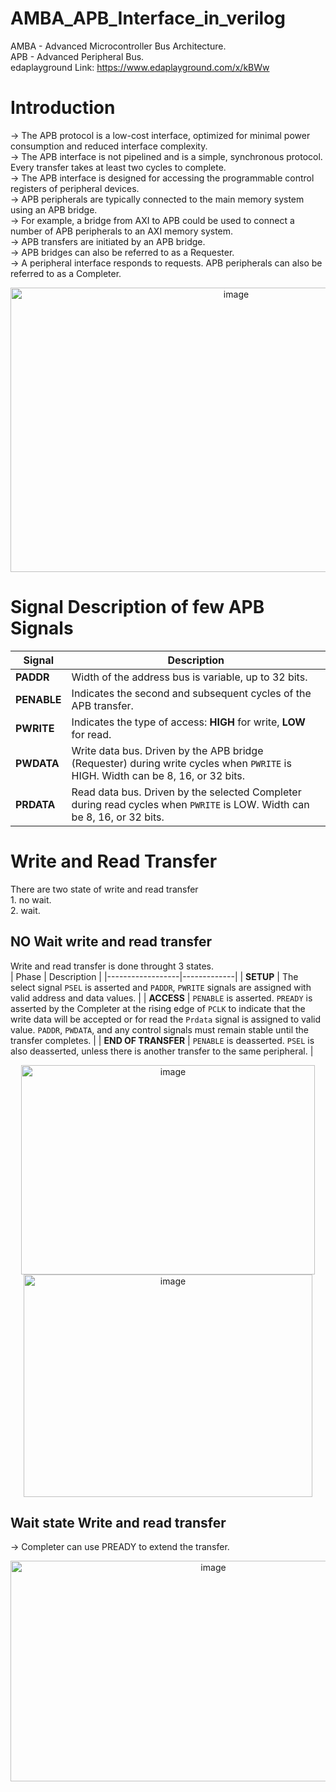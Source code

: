 # AMBA_APB_Interface_in_verilog
AMBA - Advanced Microcontroller Bus Architecture.  
APB - Advanced Peripheral Bus.  
edaplayground Link: https://www.edaplayground.com/x/kBWw

# Introduction
-> The APB protocol is a low-cost interface, optimized for minimal power consumption and reduced interface complexity.  
-> The APB interface is not pipelined and is a simple, synchronous protocol. Every transfer takes at least two cycles to complete.  
-> The APB interface is designed for accessing the programmable control registers of peripheral devices.  
-> APB peripherals are typically connected to the main memory system using an APB bridge.  
-> For example, a bridge from AXI to APB could be used to connect a number of APB peripherals to an AXI memory system.  
-> APB transfers are initiated by an APB bridge.  
-> APB bridges can also be referred to as a Requester.  
-> A peripheral interface responds to requests. APB peripherals can also be referred to as a Completer.  
<div align="center">
  <img width="706" height="455" alt="image" src="https://github.com/user-attachments/assets/4adb15e0-0adb-4db6-91ba-dc9bf5062c0b" />
</div>  

# Signal Description of few APB Signals
| **Signal**   | **Description** |
|--------------|------------------|
| **PADDR**    | Width of the address bus is variable, up to 32 bits. |
| **PENABLE**  | Indicates the second and subsequent cycles of the APB transfer. |
| **PWRITE**   | Indicates the type of access: **HIGH** for write, **LOW** for read. |
| **PWDATA**   | Write data bus. Driven by the APB bridge (Requester) during write cycles when `PWRITE` is HIGH. Width can be 8, 16, or 32 bits. |
| **PRDATA**   | Read data bus. Driven by the selected Completer during read cycles when `PWRITE` is LOW. Width can be 8, 16, or 32 bits. |

# Write and Read Transfer
  There are two state of write and read transfer  
    1. no wait.  
    2. wait.  

## NO Wait write and read transfer
   Write and read transfer is done throught 3 states.  
| Phase             | Description |
|------------------|-------------|
| **SETUP**         | The select signal `PSEL` is asserted and `PADDR`, `PWRITE` signals are assigned with valid address and data values. |
| **ACCESS**        | `PENABLE` is asserted. `PREADY` is asserted by the Completer at the rising edge of `PCLK` to indicate that the write data will be accepted or for read the `Prdata` signal is assigned to valid value. `PADDR`, `PWDATA`, and any control signals must remain stable until the transfer completes. |
| **END OF TRANSFER** | `PENABLE` is deasserted. `PSEL` is also deasserted, unless there is another transfer to the same peripheral. |

<div align="center">
  <img width="470" height="335" alt="image" src="https://github.com/user-attachments/assets/6dbb7866-0260-4738-a1ed-0056cf03e79b" />
  <img width="462" height="356" alt="image" src="https://github.com/user-attachments/assets/98a193f2-6028-4fb8-9df0-2b1bcf892b6c" />

</div>  

## Wait state Write and read transfer
-> Completer can use PREADY to extend the transfer.

<div align="center">
  <img width="633" height="353" alt="image" src="https://github.com/user-attachments/assets/5e991d8e-19c2-40a1-9c6e-61bbf56df0e0" />
</div>  




    


  

